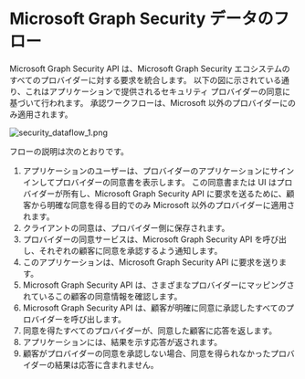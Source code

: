 # <a name="microsoft-graph-security-data-flow"></a>Microsoft Graph Security データのフロー

Microsoft Graph Security API は、Microsoft Graph Security エコシステムのすべてのプロバイダーに対する要求を統合します。 以下の図に示されている通り、これはアプリケーションで提供されるセキュリティ プロバイダーの同意に基づいて行われます。 承認ワークフローは、Microsoft 以外のプロバイダーにのみ適用されます。

![security_dataflow_1.png](./images/security_dataflow_1.png)

フローの説明は次のとおりです。

1. アプリケーションのユーザーは、プロバイダーのアプリケーションにサイン インしてプロバイダーの同意書を表示します。 この同意書または UI はプロバイダーが所有し、Microsoft Graph Security API に要求を送るために、顧客から明確な同意を得る目的でのみ Microsoft 以外のプロバイダーに適用されます。
2. クライアントの同意は、プロバイダー側に保存されます。
3. プロバイダーの同意サービスは、Microsoft Graph Security API を呼び出し、それぞれの顧客に同意を承認するよう通知します。
4. このアプリケーションは、Microsoft Graph Security API に要求を送ります。
5. Microsoft Graph Security API は、さまざまなプロバイダーにマッピングされているこの顧客の同意情報を確認します。
6. Microsoft Graph Security API は、顧客が明確に同意に承認したすべてのプロバイダーを呼び出します。
7. 同意を得たすべてのプロバイダーが、同意した顧客に応答を返します。
8. アプリケーションには、結果を示す応答が返されます。
9. 顧客がプロバイダーの同意を承認しない場合、同意を得られなかったプロバイダーの結果は応答に含まれません。

